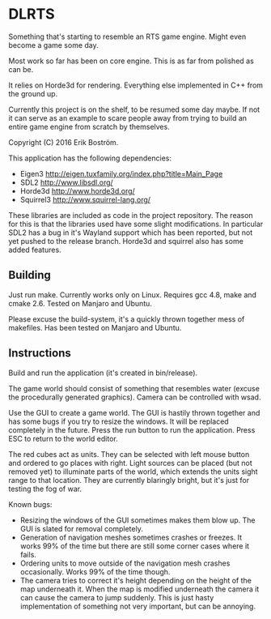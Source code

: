 # DLRTS
Something that's starting to resemble an RTS game engine. Might even become a game some day.

Most work so far has been on core engine. This is as far from polished as can be.

It relies on Horde3d for rendering. Everything else implemented in C++ from the ground up.

Currently this project is on the shelf, to be resumed some day maybe. If not it can serve as an example to scare people away from trying to build an entire game engine from scratch by themselves.

Copyright (C) 2016 Erik Boström.

This application has the following dependencies:

  - Eigen3
    http://eigen.tuxfamily.org/index.php?title=Main_Page
  - SDL2
    http://www.libsdl.org/
  - Horde3d
    http://www.horde3d.org/
  - Squirrel3
    http://www.squirrel-lang.org/

These libraries are included as code in the project repository. The reason for this is that the libraries used have some slight modifications. In particular SDL2 has a bug in it's Wayland support which has been reported, but not yet pushed to the release branch. Horde3d and squirrel also has some added features.

## Building
Just run make. Currently works only on Linux. Requires gcc 4.8, make and cmake 2.6. Tested on Manjaro and Ubuntu.

Please excuse the build-system, it's a quickly thrown together mess of makefiles. Has been tested on Manjaro and Ubuntu.

## Instructions
Build and run the application (it's created in bin/release).

The game world should consist of something that resembles water (excuse the procedurally generated graphics). Camera can be controlled with wsad.

Use the GUI to create a game world. The GUI is hastily thrown together and has some bugs if you try to resize the windows. It will be replaced completely in the future. Press the run button to run the application. Press ESC to return to the world editor.

The red cubes act as units. They can be selected with left mouse button and ordered to go places with right. Light sources can be placed (but not removed yet) to illuminate parts of the world, which extends the units sight range to that location. They are currently blaringly bright, but it's just for testing the fog of war.

Known bugs:
  - Resizing the windows of the GUI sometimes makes them blow up. The GUI is slated for removal completely.
  - Generation of navigation meshes sometimes crashes or freezes. It works 99% of the time but there are still some corner cases where it fails.
  - Ordering units to move outside of the navigation mesh crashes occasionally. Works 99% of the time though.
  - The camera tries to correct it's height depending on the height of the map underneath it. When the map is modified underneath the camera it can cause the camera to jump suddenly. This is just hasty implementation of something not very important, but can be annoying.
